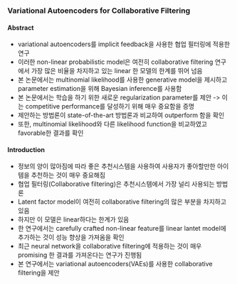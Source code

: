 ### Variational Autoencoders for Collaborative Filtering

#### Abstract
- variational autoencoders를 implicit feedback을 사용한 협업 필터링에 적용한 연구
- 이러한 non-linear probabilistic model은 여전히 collaborative filtering 연구에서 가장 많은 비율을 차지하고 있는 linear 한 모델의 한계를 뛰어 넘음
- 본 논문에서는 multinomial likelihood를 사용한 generative model을 제시하고 parameter estimation을 위해 Bayesian inference를 사용함
- 본 논문에서는 학습을 하기 위한 새로운 regularization parameter를 제안 -> 이는 competitive performance를 달성하기 위해 매우 중요함을 증명
- 제안하는 방법론이 state-of-the-art 방법론과 비교하여 outperform 함을 확인
- 또한, multinomial likelihood와 다른 likelihood function을 비교하였고 favorable한 결과를 확인

#### Introduction
- 정보의 양이 많아짐에 따라 좋은 추천시스템을 사용하여 사용자가 좋아할만한 아이템을 추천하는 것이 매우 중요해짐
- 협업 필터링(Collaborative filtering)은 추천시스템에서 가장 널리 사용되는 방법론
- Latent factor model이 여전히 collaborative filtering의 많은 부분을 차지하고 있음
- 하지만 이 모델은 linear하다는 한계가 있음
- 한 연구에서는 carefully crafted non-linear feature를 linear lantet model에 추가하는 것이 성능 향상을 가져옴을 확인
- 최근 neural network을 collaborative filtering에 적용하는 것이 매우 promising 한 결과를 가져온다는 연구가 진행됨
- 본 연구에서는 variational autoencoders(VAEs)를 사용한 collaborative filtering을 제안
